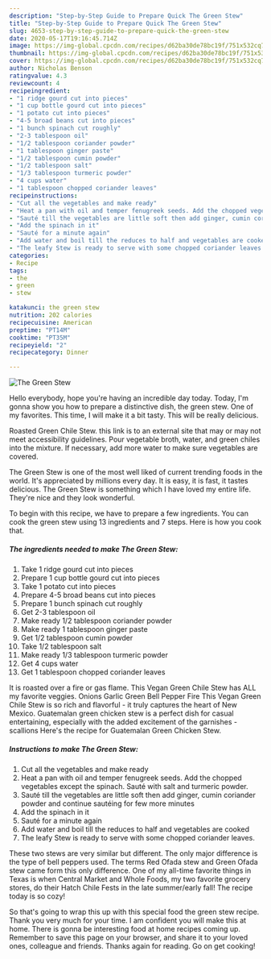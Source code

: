 ```yaml
---
description: "Step-by-Step Guide to Prepare Quick The Green Stew"
title: "Step-by-Step Guide to Prepare Quick The Green Stew"
slug: 4653-step-by-step-guide-to-prepare-quick-the-green-stew
date: 2020-05-17T19:16:45.714Z
image: https://img-global.cpcdn.com/recipes/d62ba30de78bc19f/751x532cq70/the-green-stew-recipe-main-photo.jpg
thumbnail: https://img-global.cpcdn.com/recipes/d62ba30de78bc19f/751x532cq70/the-green-stew-recipe-main-photo.jpg
cover: https://img-global.cpcdn.com/recipes/d62ba30de78bc19f/751x532cq70/the-green-stew-recipe-main-photo.jpg
author: Nicholas Benson
ratingvalue: 4.3
reviewcount: 4
recipeingredient:
- "1 ridge gourd cut into pieces"
- "1 cup bottle gourd cut into pieces"
- "1 potato cut into pieces"
- "4-5 broad beans cut into pieces"
- "1 bunch spinach cut roughly"
- "2-3 tablespoon oil"
- "1/2 tablespoon coriander powder"
- "1 tablespoon ginger paste"
- "1/2 tablespoon cumin powder"
- "1/2 tablespoon salt"
- "1/3 tablespoon turmeric powder"
- "4 cups water"
- "1 tablespoon chopped coriander leaves"
recipeinstructions:
- "Cut all the vegetables and make ready"
- "Heat a pan with oil and temper fenugreek seeds. Add the chopped vegetables except the spinach. Sauté with salt and turmeric powder."
- "Sauté till the vegetables are little soft then add ginger, cumin coriander powder and continue sautéing for few more minutes"
- "Add the spinach in it"
- "Sauté for a minute again"
- "Add water and boil till the reduces to half and vegetables are cooked"
- "The leafy Stew is ready to serve with some chopped coriander leaves."
categories:
- Recipe
tags:
- the
- green
- stew

katakunci: the green stew 
nutrition: 202 calories
recipecuisine: American
preptime: "PT14M"
cooktime: "PT35M"
recipeyield: "2"
recipecategory: Dinner

---
```



![The Green Stew](https://img-global.cpcdn.com/recipes/d62ba30de78bc19f/751x532cq70/the-green-stew-recipe-main-photo.jpg)

Hello everybody, hope you're having an incredible day today. Today, I'm gonna show you how to prepare a distinctive dish, the green stew. One of my favorites. This time, I will make it a bit tasty. This will be really delicious.

Roasted Green Chile Stew. this link is to an external site that may or may not meet accessibility guidelines. Pour vegetable broth, water, and green chiles into the mixture. If necessary, add more water to make sure vegetables are covered.

The Green Stew is one of the most well liked of current trending foods in the world. It's appreciated by millions every day. It is easy, it is fast, it tastes delicious. The Green Stew is something which I have loved my entire life. They're nice and they look wonderful.


To begin with this recipe, we have to prepare a few ingredients. You can cook the green stew using 13 ingredients and 7 steps. Here is how you cook that.

<!--inarticleads1-->

##### The ingredients needed to make The Green Stew:

1. Take 1 ridge gourd cut into pieces
1. Prepare 1 cup bottle gourd cut into pieces
1. Take 1 potato cut into pieces
1. Prepare 4-5 broad beans cut into pieces
1. Prepare 1 bunch spinach cut roughly
1. Get 2-3 tablespoon oil
1. Make ready 1/2 tablespoon coriander powder
1. Make ready 1 tablespoon ginger paste
1. Get 1/2 tablespoon cumin powder
1. Take 1/2 tablespoon salt
1. Make ready 1/3 tablespoon turmeric powder
1. Get 4 cups water
1. Get 1 tablespoon chopped coriander leaves


It is roasted over a fire or gas flame. This Vegan Green Chile Stew has ALL my favorite veggies. Onions Garlic Green Bell Pepper Fire This Vegan Green Chile Stew is so rich and flavorful - it truly captures the heart of New Mexico. Guatemalan green chicken stew is a perfect dish for casual entertaining, especially with the added excitement of the garnishes - scallions Here&#39;s the recipe for Guatemalan Green Chicken Stew. 

<!--inarticleads2-->

##### Instructions to make The Green Stew:

1. Cut all the vegetables and make ready
1. Heat a pan with oil and temper fenugreek seeds. Add the chopped vegetables except the spinach. Sauté with salt and turmeric powder.
1. Sauté till the vegetables are little soft then add ginger, cumin coriander powder and continue sautéing for few more minutes
1. Add the spinach in it
1. Sauté for a minute again
1. Add water and boil till the reduces to half and vegetables are cooked
1. The leafy Stew is ready to serve with some chopped coriander leaves.


These two stews are very similar but different. The only major difference is the type of bell peppers used. The terms Red Ofada stew and Green Ofada stew came form this only difference. One of my all-time favorite things in Texas is when Central Market and Whole Foods, my two favorite grocery stores, do their Hatch Chile Fests in the late summer/early fall! The recipe today is so cozy! 

So that's going to wrap this up with this special food the green stew recipe. Thank you very much for your time. I am confident you will make this at home. There is gonna be interesting food at home recipes coming up. Remember to save this page on your browser, and share it to your loved ones, colleague and friends. Thanks again for reading. Go on get cooking!
